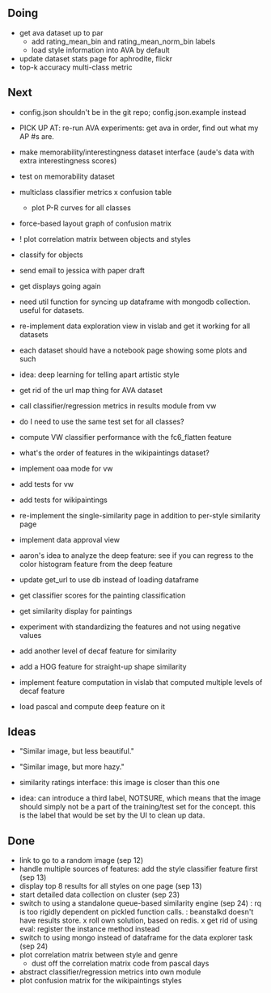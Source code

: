 ## Doing

- get ava dataset up to par
    - add rating_mean_bin and rating_mean_norm_bin labels
    - load style information into AVA by default
- update dataset stats page for aphrodite, flickr
- top-k accuracy multi-class metric

## Next

- config.json shouldn't be in the git repo; config.json.example instead

- PICK UP AT: re-run AVA experiments: get ava in order, find out what my AP #s are.

- make memorability/interestingness dataset interface (aude's data with extra interestingness scores)

- test on memorability dataset

- multiclass classifier metrics
    x confusion table
    - plot P-R curves for all classes

- force-based layout graph of confusion matrix

- ! plot correlation matrix between objects and styles

- classify for objects

- send email to jessica with paper draft


- get displays going again

- need util function for syncing up dataframe with mongodb collection. useful for datasets.

- re-implement data exploration view in vislab and get it working for all datasets

- each dataset should have a notebook page showing some plots and such

- idea: deep learning for telling apart artistic style

- get rid of the url map thing for AVA dataset

- call classifier/regression metrics in results module from vw

- do I need to use the same test set for all classes?

- compute VW classifier performance with the fc6_flatten feature

- what's the order of features in the wikipaintings dataset?

- implement oaa mode for vw

- add tests for vw

- add tests for wikipaintings

- re-implement the single-similarity page in addition to per-style similarity page

- implement data approval view

- aaron's idea to analyze the deep feature: see if you can regress to the color histogram feature from the deep feature

- update get_url to use db instead of loading dataframe

- get classifier scores for the painting classification

- get similarity display for paintings

- experiment with standardizing the features and not using negative values

- add another level of decaf feature for similarity

- add a HOG feature for straight-up shape similarity

- implement feature computation in vislab that computed multiple levels of decaf feature

- load pascal and compute deep feature on it


## Ideas

- "Similar image, but less beautiful."
- "Similar image, but more hazy."

- similarity ratings interface: this image is closer than this one

- idea: can introduce a third label, NOTSURE, which means that the image should simply not be a part of the training/test set for the concept. this is the label that would be set by the UI to clean up data.

## Done

- link to go to a random image (sep 12)
- handle multiple sources of features: add the style classifier feature first (sep 13)
- display top 8 results for all styles on one page (sep 13)
- start detailed data collection on cluster (sep 23)
- switch to using a standalone queue-based similarity engine (sep 24)
    : rq is too rigidly dependent on pickled function calls.
    : beanstalkd doesn't have results store.
    x roll own solution, based on redis.
    x get rid of using eval: register the instance method instead
- switch to using mongo instead of dataframe for the data explorer task (sep 24)
- plot correlation matrix between style and genre
    - dust off the correlation matrix code from pascal days
- abstract classifier/regression metrics into own module
- plot confusion matrix for the wikipaintings styles
